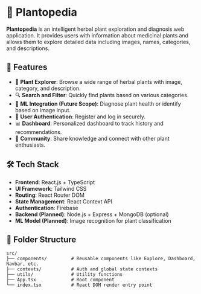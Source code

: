 # 🌿 Plantopedia

**Plantopedia** is an intelligent herbal plant exploration and diagnosis web application. It provides users with information about medicinal plants and allows them to explore detailed data including images, names, categories, and descriptions. 

## 🚀 Features

- 🌱 **Plant Explorer**: Browse a wide range of herbal plants with image, category, and description.
- 🔍 **Search and Filter**: Quickly find plants based on various categories.
- 🧠 **ML Integration (Future Scope)**: Diagnose plant health or identify based on image input.
- 🔐 **User Authentication**: Register and log in securely.
- 📊 **Dashboard**: Personalized dashboard to track history and recommendations.
- 💬 **Community**: Share knowledge and connect with other plant enthusiasts.

## 🛠️ Tech Stack

- **Frontend**: React.js + TypeScript
- **UI Framework**: Tailwind CSS
- **Routing**: React Router DOM
- **State Management**: React Context API
- **Authentication**: Firebase
- **Backend (Planned)**: Node.js + Express + MongoDB (optional)
- **ML Model (Planned)**: Image recognition for plant classification

## 📂 Folder Structure

```plaintext
src/
├── components/         # Reusable components like Explore, Dashboard, Navbar, etc.
├── contexts/           # Auth and global state contexts
├── utils/              # Utility functions
├── App.tsx             # Root component
└── index.tsx           # React DOM render entry point
